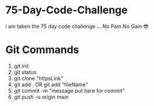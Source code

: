 # 75-Day-Code-Challenge
i am taken the 75 day code challenge ... No Pain No Gain 😎

# Git Commands

1. git init 
1. git status
1. git clone "httpsLink"
1. git add . OR  git add "fileName"
1. git commit -m "message put here for commit" 
1. git push -u origin main
